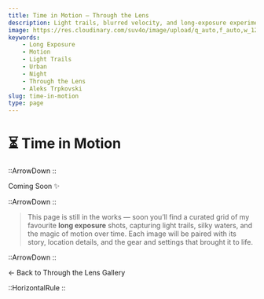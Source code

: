 ```yaml
---
title: Time in Motion — Through the Lens
description: Light trails, blurred velocity, and long‑exposure experiments. A kinetic photo story arriving soon.
image: https://res.cloudinary.com/suv4o/image/upload/q_auto,f_auto,w_1200,e_sharpen:100/v1754698923/blog/through-the-lens/www.AleksTrpkovski.com_-_Melbourne_Train_Trails_redited_qwg20h
keywords:
    - Long Exposure
    - Motion
    - Light Trails
    - Urban
    - Night
    - Through the Lens
    - Aleks Trpkovski
slug: time-in-motion
type: page
---
```


<h1 class="uppercase font-bold text-2xl sm:text-4xl text-center text-secondary mt-12 mb-6 flex items-center gap-2 tracking-tight">
  <div class="w-full">
    ⏳ <span>Time in Motion</span>
  </div>
</h1>

::ArrowDown
::

<div class="text-center my-6">
    <p class="text-xl sm:text-3xl tracking-tight text-secondary drop-shadow-sm">Coming Soon <span class="inline-block animate-pulse">✨</span>
    </p>
</div>

::ArrowDown
::

<blockquote class="text-base sm:text-lg antialiased my-6 px-4 py-2 bg-green-blue text-secondary border-l-4 border-secondary rounded-md mb-8">
    <p class="my-2">This page is still in the works — soon you’ll find a curated grid of my favourite <strong>long exposure</strong> shots, capturing light trails, silky waters, and the magic of motion over time. Each image will be paired with its story, location details, and the gear and settings that brought it to life.</p>
</blockquote>

::ArrowDown
::

<div class="mb-8"></div>

<NuxtLink to="/through-the-lens" class="w-full text-lg sm:text-xl underline text-secondary text-center block font-bold">← Back to Through the Lens Gallery</NuxtLink>

<div class="mb-8"></div>

::HorizontalRule
::
